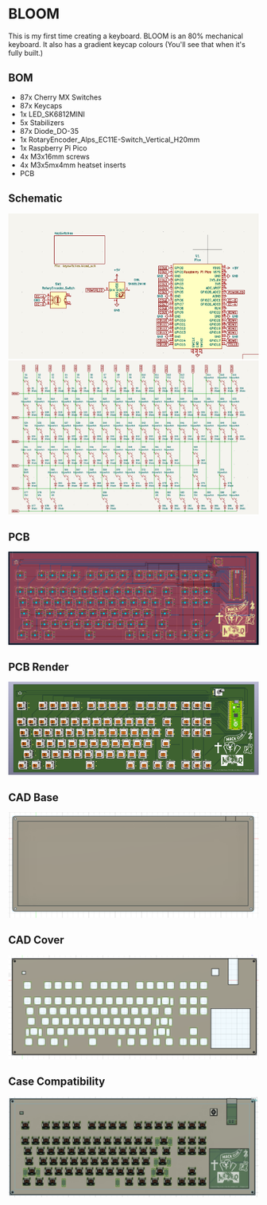 # BLOOM

This is my first time creating a keyboard. BLOOM is an 80% mechanical keyboard. It also has a gradient keycap colours (You'll see that when it's fully built.)

## BOM
- 87x Cherry MX Switches
- 87x Keycaps
- 1x LED_SK6812MINI
- 5x Stabilizers 
- 87x Diode_DO-35
- 1x RotaryEncoder_Alps_EC11E-Switch_Vertical_H20mm
- 1x Raspberry Pi Pico
- 4x M3x16mm screws
- 4x M3x5mx4mm heatset inserts
- PCB

## Schematic
![schematic](https://github.com/Doubtfull/Bloom/blob/main/Assets/Schematic1.png)
![schematic](https://github.com/Doubtfull/Bloom/blob/main/Assets/Schematic2.png)

## PCB
![PCB](https://github.com/Doubtfull/Bloom/blob/main/Assets/PCB.png)

## PCB Render
![PCB Render](https://github.com/Doubtfull/Bloom/blob/main/Assets/PCB%203D.png)

## CAD Base
![CAD Base](https://github.com/Doubtfull/Bloom/blob/main/Assets/Bottom%20Case.png)

## CAD Cover
![CAD Cover](https://github.com/Doubtfull/Bloom/blob/main/Assets/Top%20Case.png)

## Case Compatibility
![case compatibility](https://github.com/Doubtfull/Bloom/blob/main/Assets/Compatibility.png)
